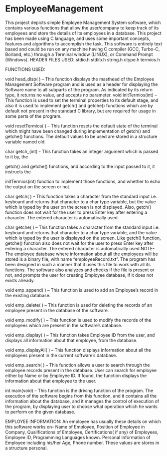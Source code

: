 # EmployeeManagement
This project depicts simple Employee Management System software, which contains various functions that allow the user/company to keep track of its employees and store the details of its employees in a database. This project has been made using C language, and uses some important concepts, features and algorithms to accomplish the task. This software is entirely text based and could be run on any machine having C compiler (GCC, Turbo-C, Borland, etc.) through a Terminal window (LINUX), or Command Prompt (Windows).
HEADER FILES USED:
stdio.h
stdlib.h
string.h
ctype.h
termios.h

FUNCTIONS USED:

void head_disp( ) – This function displays the masthead of the Employee Management
Software program and is used as a header for displaying the Software name to all subparts of
the program. As indicated by its return type, it returns no value, and accepts no parameter.
void initTermios(int) – This function is used to set the terminal properties to its default
stage, and also it is used to implement getch() and getche() functions which are by default not
present in the standard C library, but are required for usage in some parts of the program.

void resetTermios( ) – This function resets the default state of the terminal which might
have been changed during implementation of getch() and getche() functions. The default
values to be used are stored in a structure variable named old.

char getch_(int) - This function takes an integer argument which is passed to it by, the

getch() and getche() functions, and according to the input passed to it, it instructs the

initTermios(int) function to implement those functions, and whether to echo the output on the
screen or not.

char getch( ) – This function takes a character from the standard input i.e. keyboard and
returns that character to a char type variable, but the value which is typed by the user on the
screen is not displayed. Also, getch() function does not wait for the user to press Enter key
after entering a character. The entered character is automatically used.

char getche( ) – This function takes a character from the standard input i.e. keyboard and
returns that character to a char type variable, and the value which is typed by the user is
displayed on the screen. Like getch() function, getche() function also does not wait for the
user to press Enter key after entering a character. The entered character is automatically used.NOTE- The employee database where information about all the employees will be stored is a
binary file, with name “employeeRecord.txt”. The program has been designed in such a
manner that it uses this file to work with all its functions. The software also analyzes and
checks if the file is present or not, and prompts the user for creating Employee database, if it
does not exists already.

void emp_append( ) – This function is used to add an Employee’s record in the existing
database.

void emp_delete( ) – This function is used for deleting the records of an employee present in
the database of the software.

void emp_modify( ) – This function is used to modify the records of the employees which
are present in the software’s database.

void emp_display( ) – This function takes Employee ID from the user, and displays all
information about that employee, from the database.

void emp_displayAll( ) – This function displays information about all the employees present
in the current software’s database.

void emp_search( ) – This function allows a user to search through the employee records
present in the database. User can search for employee either by Name or by Employee ID. If
found, the function displays the information about that employee to the user.

int main(void) – This function is the driving function of the program. The execution of the
software begins from this function, and it contains all the information about the database, and
it manages the control of execution of the program, by displaying user to choose what
operation which he wants to perform on the given database.

EMPLOYEE INFORMATION:
An employee has usually these details on which this software works on-
Name of Employee, Position of Employee in Company, Qualifications of Employee,
Certifications( if any) of Employees, Employee ID, Programming Languages known.
Personal Information of Employee including his/her Age, Phone number.
These values are stores in a structure personal.
